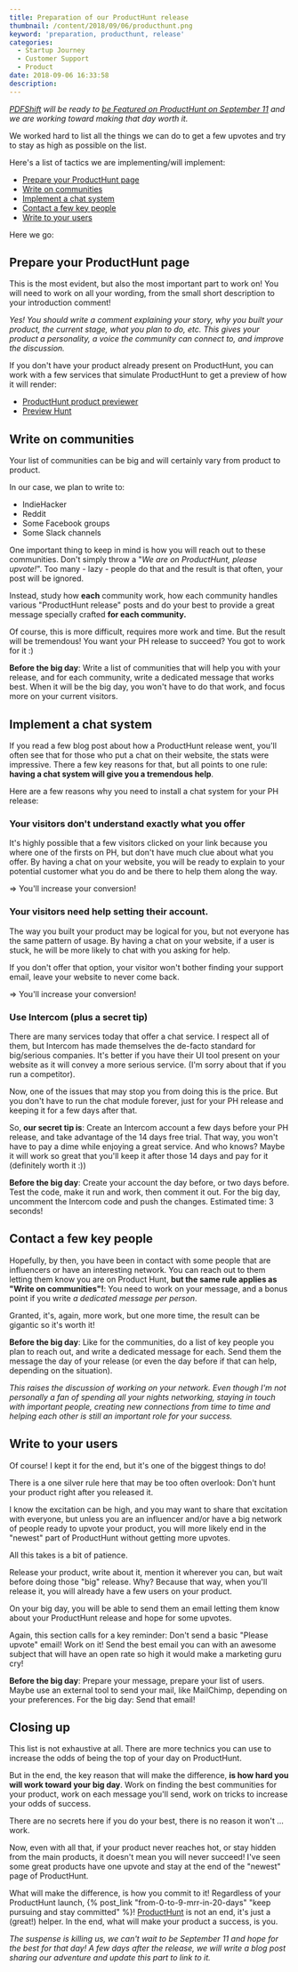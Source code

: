 ```yaml
---
title: Preparation of our ProductHunt release
thumbnail: /content/2018/09/06/producthunt.png
keyword: 'preparation, producthunt, release'
categories:
  - Startup Journey
  - Customer Support
  - Product
date: 2018-09-06 16:33:58
description:
---
```



*[PDFShift](https://pdfshift.io) will be ready to [be Featured on ProductHunt on September 11](https://www.producthunt.com/posts/pdfshift) and we are working toward making that day worth it.*
<!-- more -->

We worked hard to list all the things we can do to get a few upvotes and try to stay as high as possible on the list.

Here's a list of tactics we are implementing/will implement:

 * [Prepare your ProductHunt page](#Prepare-your-ProductHunt-page)
 * [Write on communities](#Write-on-communities)
 * [Implement a chat system](#Implement-a-chat-system)
 * [Contact a few key people](#Contact-a-few-key-people)
 * [Write to your users](#Write-to-your-users)

Here we go:


## Prepare your ProductHunt page

This is the most evident, but also the most important part to work on!
You will need to work on all your wording, from the small short description to your introduction comment!

*Yes! You should write a comment explaining your story, why you built your product, the current stage, what you plan to do, etc. This gives your product a personality, a voice the community can connect to, and improve the discussion.*

If you don't have your product already present on ProductHunt, you can work with a few services that simulate ProductHunt to get a preview of how it will render:

 * [ProductHunt product previewer](https://tcodina.com/exp/ph/)
 * [Preview Hunt](https://previewhunt.com/)


## Write on communities

Your list of communities can be big and will certainly vary from product to product.

In our case, we plan to write to:

 * IndieHacker
 * Reddit
 * Some Facebook groups
 * Some Slack channels

One important thing to keep in mind is how you will reach out to these communities. Don't simply throw a "*We are on ProductHunt, please upvote!*".
Too many - lazy - people do that and the result is that often, your post will be ignored.

Instead, study how __each__ community work, how each community handles various "ProductHunt release" posts and do your best to provide a great message specially crafted __for each community.__

Of course, this is more difficult, requires more work and time. But the result will be tremendous! You want your PH release to succeed? You got to work for it :)

__Before the big day__: Write a list of communities that will help you with your release, and for each community, write a dedicated message that works best. When it will be the big day, you won't have to do that work, and focus more on your current visitors.


## Implement a chat system

If you read a few blog post about how a ProductHunt release went, you'll often see that for those who put a chat on their website, the stats were impressive.
There a few key reasons for that, but all points to one rule: __having a chat system will give you a tremendous help__.

Here are a few reasons why you need to install a chat system for your PH release:

### Your visitors don't understand exactly what you offer

It's highly possible that a few visitors clicked on your link because you where one of the firsts on PH, but don't have much clue about what you offer.
By having a chat on your website, you will be ready to explain to your potential customer what you do and be there to help them along the way.

=> You'll increase your conversion!

### Your visitors need help setting their account.

The way you built your product may be logical for you, but not everyone has the same pattern of usage.
By having a chat on your website, if a user is stuck, he will be more likely to chat with you asking for help.

If you don't offer that option, your visitor won't bother finding your support email, leave your website to never come back.

=> You'll increase your conversion!

### Use Intercom (plus a secret tip)

There are many services today that offer a chat service. I respect all of them, but Intercom has made themselves the de-facto standard for big/serious companies.
It's better if you have their UI tool present on your website as it will convey a more serious service. (I'm sorry about that if you run a competitor).

Now, one of the issues that may stop you from doing this is the price. But you don't have to run the chat module forever, just for your PH release and keeping it for a few days after that.

So, __our secret tip is__: Create an Intercom account a few days before your PH release, and take advantage of the 14 days free trial. That way, you won't have to pay a dime while enjoying a great service.
And who knows? Maybe it will work so great that you'll keep it after those 14 days and pay for it (definitely worth it :))

__Before the big day__: Create your account the day before, or two days before. Test the code, make it run and work, then comment it out.
For the big day, uncomment the Intercom code and push the changes. Estimated time: 3 seconds!


## Contact a few key people

Hopefully, by then, you have been in contact with some people that are influencers or have an interesting network.
You can reach out to them letting them know you are on Product Hunt, __but the same rule applies as "Write on communities"!__:
You need to work on your message, and a bonus point if you write _a dedicated message per person_.

Granted, it's, again, more work, but one more time, the result can be gigantic so it's worth it!

__Before the big day__: Like for the communities, do a list of key people you plan to reach out, and write a dedicated message for each.
Send them the message the day of your release (or even the day before if that can help, depending on the situation).

_This raises the discussion of working on your network. Even though I'm not personally a fan of spending all your nights networking, staying in touch with important people, creating new connections from time to time and helping each other is still an important role for your success._


## Write to your users

Of course! I kept it for the end, but it's one of the biggest things to do!

There is a one silver rule here that may be too often overlook: Don't hunt your product right after you released it.

I know the excitation can be high, and you may want to share that excitation with everyone, but unless you are an influencer and/or have a big network of people ready to upvote your product, you will more likely end in the "newest" part of ProductHunt without getting more upvotes.

All this takes is a bit of patience.

Release your product, write about it, mention it wherever you can, but wait before doing those "big" release. Why?
Because that way, when you'll release it, you will already have a few users on your product.

On your big day, you will be able to send them an email letting them know about your ProductHunt release and hope for some upvotes.

Again, this section calls for a key reminder: Don't send a basic "Please upvote" email! Work on it!
Send the best email you can with an awesome subject that will have an open rate so high it would make a marketing guru cry!

__Before the big day__: Prepare your message, prepare your list of users. Maybe use an external tool to send your mail, like MailChimp, depending on your preferences. For the big day: Send that email!


## Closing up

This list is not exhaustive at all. There are more technics you can use to increase the odds of being the top of your day on ProductHunt.

But in the end, the key reason that will make the difference, __is how hard you will work toward your big day__.
Work on finding the best communities for your product, work on each message you'll send, work on tricks to increase your odds of success.

There are no secrets here if you do your best, there is no reason it won't ... work.

Now, even with all that, if your product never reaches hot, or stay hidden from the main products, it doesn't mean you will never succeed!
I've seen some great products have one upvote and stay at the end of the "newest" page of ProductHunt.

What will make the difference, is how you commit to it! Regardless of your ProductHunt launch, {% post_link "from-0-to-9-mrr-in-20-days" "keep pursuing and stay committed" %}!
[ProductHunt](https://producthunt.com) is not an end, it's just a (great!) helper. In the end, what will make your product a success, is you.


*The suspense is killing us, we can't wait to be September 11 and hope for the best for that day! A few days after the release, we will write a blog post sharing our adventure and update this part to link to it.*